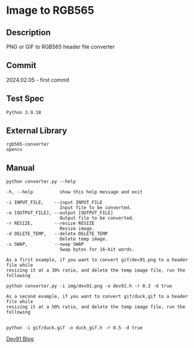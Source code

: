 # Image to RGB565

## Description

PNG or GIF to RGB565 header file converter

## Commit

2024.02.05 - first commit  

## Test Spec

```text
Python 3.9.18
```  

## External Library

```text
rgb565-converter
opencv
```  

## Manual

```text
python converter.py --help

-h, --help          show this help message and exit

-i INPUT_FILE,    --input INPUT_FILE
                    Input file to be converted.
-o [OUTPUT_FILE], --output [OUTPUT_FILE]
                    Output file to be converted.
-r RESIZE,        --resize RESIZE
                    Resize image.
-d DELETE_TEMP,   --delete DELETE_TEMP
                    Delete temp image.
-s SWAP,          --swap SWAP 
                    Swap bytes for 16-bit words.
```  

```text
As a first example, if you want to convert gif/dev91.png to a header file while
resizing it at a 30% ratio, and delete the temp image file, run the following

python converter.py -i img/dev91.png -o dev91.h -r 0.3 -d true

As a second example, if you want to convert gif/duck.gif to a header file while
resizing it at a 50% ratio, and delete the temp image file, run the following


python -i gif/duck.gif -o duck_gif.h -r 0.5 -d true
```  

[Dev91 Blog](https://dev91.tistory.com/)
